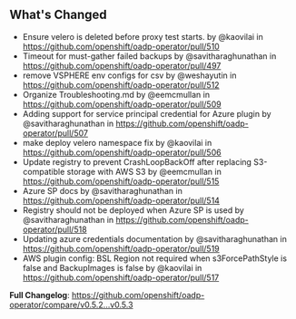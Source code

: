 ## What's Changed
* Ensure velero is deleted before proxy test starts. by @kaovilai in https://github.com/openshift/oadp-operator/pull/510
* Timeout  for must-gather failed backups by @savitharaghunathan in https://github.com/openshift/oadp-operator/pull/497
* remove VSPHERE env configs for csv by @weshayutin in https://github.com/openshift/oadp-operator/pull/512
* Organize Troubleshooting.md by @eemcmullan in https://github.com/openshift/oadp-operator/pull/509
* Adding support for service principal credential for Azure plugin by @savitharaghunathan in https://github.com/openshift/oadp-operator/pull/507
* make deploy velero namespace fix by @kaovilai in https://github.com/openshift/oadp-operator/pull/506
* Update registry to prevent CrashLoopBackOff after replacing S3-compatible storage with AWS S3 by @eemcmullan in https://github.com/openshift/oadp-operator/pull/515
* Azure SP docs by @savitharaghunathan in https://github.com/openshift/oadp-operator/pull/514
* Registry should not be deployed when Azure SP is used by @savitharaghunathan in https://github.com/openshift/oadp-operator/pull/518
* Updating azure credentials documentation by @savitharaghunathan in https://github.com/openshift/oadp-operator/pull/519
* AWS plugin config: BSL Region not required when s3ForcePathStyle is false and BackupImages is false by @kaovilai in https://github.com/openshift/oadp-operator/pull/517


**Full Changelog**: https://github.com/openshift/oadp-operator/compare/v0.5.2...v0.5.3
